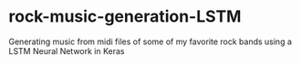 # rock-music-generation-LSTM
Generating music from midi files of some of my favorite rock bands using a LSTM Neural Network in Keras

